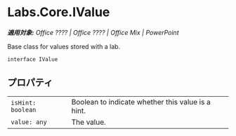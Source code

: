 
# Labs.Core.IValue

 _**適用対象:** Office ???? | Office ???? | Office Mix | PowerPoint_

Base class for values stored with a lab.

```
interface IValue
```


## プロパティ


|||
|:-----|:-----|
| `isHint: boolean`|Boolean to indicate whether this value is a hint.|
| `value: any`|The value.|
